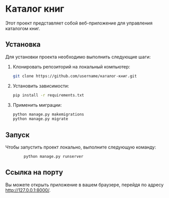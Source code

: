 # Каталог книг

Этот проект представляет собой веб-приложение для управления каталогом книг.

## Установка

Для установки проекта необходимо выполнить следующие шаги:

1. Клонировать репозиторий на локальный компьютер:

    ```bash
    git clone https://github.com/username/каталог-книг.git
    ```

2. Установить зависимости:

    ```bash
    pip install -r requirements.txt
    ```

3. Применить миграции:

    ```bash
    python manage.py makemigrations
    python manage.py migrate
    ```

## Запуск

Чтобы запустить проект локально, выполните следующую команду:

```bash
        python manage.py runserver
```

## Ссылка на порту

Вы можете открыть приложение в вашем браузере, перейдя по адресу http://127.0.0.1:8000/.
